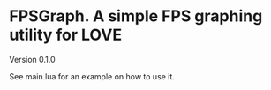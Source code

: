# FPSGraph. A simple FPS graphing utility for LOVE

Version 0.1.0

See main.lua for an example on how to use it.